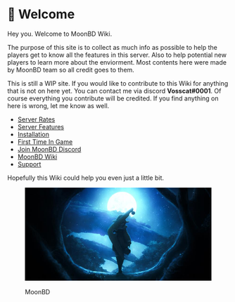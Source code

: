 # 🌝 Welcome

Hey you. Welcome to MoonBD Wiki.&#x20;

The purpose of this site is to collect as much info as possible to help the players get to know all the features in this server. Also to help potential new players to learn more about the enviorment. Most contents here were made by MoonBD team so all credit goes to them.

This is still a WIP site. If you would like to contribute to this Wiki for anything that is not on here yet. You can contact me via discord **Vosscat#0001**. Of course everything you contribute will be credited. If you find anything on here is wrong, let me know as well.

* [Server Rates](about/informations/server-rates.md)
* [Server Features](about/informations/server-features.md)
* [Installation](join-moonbd/installation.md)
* [First Time In Game](join-moonbd/first-time-in-game.md)
* [Join MoonBD Discord](https://discord.gg/SbkeRPW7CE)
* [MoonBD Wiki](broken-reference)
* [Support](about/informations/discord.md)

Hopefully this Wiki could help you even just a little bit.

<figure><img src=".gitbook/assets/3c6da29ecf720210321220236522.png" alt=""><figcaption><p>MoonBD</p></figcaption></figure>

